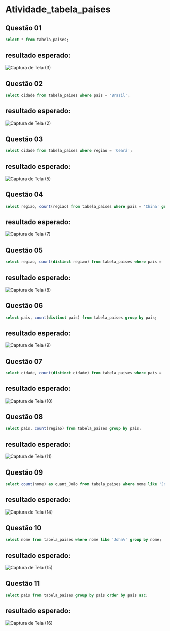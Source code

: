 # Atividade_tabela_paises

## Questão 01
```sql
select * from tabela_paises;
```
## resultado esperado:
![Captura de Tela (3)](https://github.com/ArthurOliveeira/Atividade_tabela_paises/assets/117039722/e29f5c7b-1ec0-4222-b0ae-0642be634fc2)

## Questão 02
```sql
select cidade from tabela_paises where pais = 'Brazil';
```
## resultado esperado:
![Captura de Tela (2)](https://github.com/ArthurOliveeira/Atividade_tabela_paises/assets/117039722/d14ee77d-abf2-44ab-8efb-2065e44fa6a9)

## Questão 03
```sql
select cidade from tabela_paises where regiao = 'Ceará';
```
## resultado esperado:
![Captura de Tela (5)](https://github.com/ArthurOliveeira/Atividade_tabela_paises/assets/117039722/a2445003-494e-4a79-9b7d-868bef0997bc)

## Questão 04
```sql
select regiao, count(regiao) from tabela_paises where pais = 'China' group by regiao;
```
## resultado esperado:
![Captura de Tela (7)](https://github.com/ArthurOliveeira/Atividade_tabela_paises/assets/117039722/458acc9e-0b89-475f-b066-8d89e020e203)

## Questão 05
```sql
select regiao, count(distinct regiao) from tabela_paises where pais = 'Canada' group by regiao;
```
## resultado esperado:
![Captura de Tela (8)](https://github.com/ArthurOliveeira/Atividade_tabela_paises/assets/117039722/45fbcc2c-6276-4b58-aba3-c66c57e2286f)

## Questão 06
```sql
select pais, count(distinct pais) from tabela_paises group by pais;
```
## resultado esperado:
![Captura de Tela (9)](https://github.com/ArthurOliveeira/Atividade_tabela_paises/assets/117039722/b752a4b8-6441-49be-adb4-df44cdb013c7)

## Questão 07
```sql
select cidade, count(distinct cidade) from tabela_paises where pais = 'Canada' group by cidade;
```
## resultado esperado:
![Captura de Tela (10)](https://github.com/ArthurOliveeira/Atividade_tabela_paises/assets/117039722/7495700e-b834-4782-98a8-29bf05a37f4f)

## Questão 08
```sql
select pais, count(regiao) from tabela_paises group by pais;
```
## resultado esperado:
![Captura de Tela (11)](https://github.com/ArthurOliveeira/Atividade_tabela_paises/assets/117039722/f3e0fdd0-6c26-4e61-894d-f3dd9d05be62)

## Questão 09
```sql
select count(nome) as quant_João from tabela_paises where nome like 'João%';
```
## resultado esperado:
![Captura de Tela (14)](https://github.com/ArthurOliveeira/Atividade_tabela_paises/assets/117039722/8b5230b6-58b0-4cf4-8a43-9af06e9d22f5)

## Questão 10
```sql
select nome from tabela_paises where nome like 'John%' group by nome;
```
## resultado esperado:
![Captura de Tela (15)](https://github.com/ArthurOliveeira/Atividade_tabela_paises/assets/117039722/386990ad-a480-41ea-9446-1e5ee64f41c4)

## Questão 11
```sql
select pais from tabela_paises group by pais order by pais asc;
```
## resultado esperado:
![Captura de Tela (16)](https://github.com/ArthurOliveeira/Atividade_tabela_paises/assets/117039722/e93718af-398d-44a3-92e0-1f3bd629cc80)















